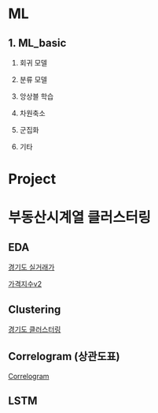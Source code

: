 # ML

## 1. ML_basic
1. 회귀 모델

2. 분류 모델

3. 앙상블 학습

4. 차원축소

5. 군집화

6. 기타

# Project

# 부동산시계열 클러스터링
## EDA
[경기도 실거래가](https://github.com/htright/ML/blob/master/Project/%EB%B6%80%EB%8F%99%EC%82%B0%EC%8B%9C%EA%B3%84%EC%97%B4%20%ED%81%B4%EB%9F%AC%EC%8A%A4%ED%84%B0%EB%A7%81/%EA%B2%BD%EA%B8%B0%EB%8F%84%20%EA%B0%80%EA%B2%A9%EC%A7%80%EC%88%98.ipynb)

[가격지수v2](https://github.com/htright/ML/blob/master/Project/%EB%B6%80%EB%8F%99%EC%82%B0%EC%8B%9C%EA%B3%84%EC%97%B4%20%ED%81%B4%EB%9F%AC%EC%8A%A4%ED%84%B0%EB%A7%81/%EA%B2%BD%EA%B8%B0%EB%8F%84%20%EA%B0%80%EA%B2%A9%EC%A7%80%EC%88%98v2.ipynb)

## Clustering
[경기도 클러스터링](https://github.com/htright/ML/blob/master/Project/%EB%B6%80%EB%8F%99%EC%82%B0%EC%8B%9C%EA%B3%84%EC%97%B4%20%ED%81%B4%EB%9F%AC%EC%8A%A4%ED%84%B0%EB%A7%81/%EA%B2%BD%EA%B8%B0%EB%8F%84%20%ED%81%B4%EB%9F%AC%EC%8A%A4%ED%84%B0%EB%A7%81.ipynb)

## Correlogram (상관도표)
[Correlogram](https://github.com/htright/ML/blob/master/Project/%EB%B6%80%EB%8F%99%EC%82%B0%EC%8B%9C%EA%B3%84%EC%97%B4%20%ED%81%B4%EB%9F%AC%EC%8A%A4%ED%84%B0%EB%A7%81/ACF%2C%20PACF_%ED%99%94%EC%84%B1%EC%8B%9C.ipynb)

## LSTM

